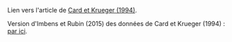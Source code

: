 Lien vers l'article de [Card et Krueger (1994)](http://www.evens-salies.com/1994_CardKrueger.pdf).

Version d'Imbens et Rubin (2015) des données de Card et Krueger (1994) : [par ici](http://www.evens-salies.com/2024_MSE_6_CardKrueger.xlsx).
